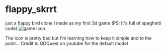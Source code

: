 
# flappy_skrrt
just a flappy bird clone I made as my first 3d game (PS: It's full of spaghetti code)
![game icon](https://user-images.githubusercontent.com/63875418/124233518-34b3eb00-db13-11eb-9656-3e180df4408d.png)

The icon is pretty bad but I'm learning how to keep it simple and to the point...
Credit to GDQuest on youtube for the default model
